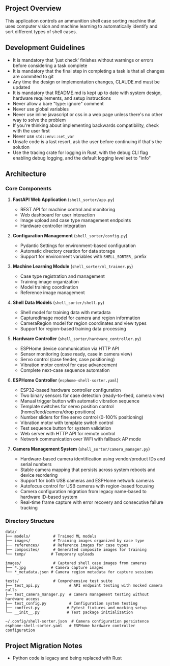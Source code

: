 ## Project Overview

This application controls an ammunition shell case sorting machine that uses computer vision and machine learning to automatically identify and sort different types of shell cases.

## Development Guidelines

- It is mandatory that 'just check' finishes without warnings or errors before considering a task complete
- It is mandatory that the final step in completing a task is that all changes are commited to git
- Any time the design or implementation changes, CLAUDE.md must be updated
- It is mandatory that README.md is kept up to date with system design, hardware requirements, and setup instructions
- Never allow a bare "type: ignore" comment
- Never use global variables
- Never use inline javascript or css in a web page unless there's no other way to solve the problem
- If you're thinking about implementing backwards compatibility, check with the user first
- Never use `std::env::set_var`
- Unsafe code is a last resort, ask the user before continuing if that's the solution
- Use the tracing crate for logging in Rust, with the debug CLI flag enabling debug logging, and the default logging level set to "info"

## Architecture

### Core Components

1. **FastAPI Web Application** (`shell_sorter/app.py`)
   - REST API for machine control and monitoring
   - Web dashboard for user interaction
   - Image upload and case type management endpoints
   - Hardware controller integration

2. **Configuration Management** (`shell_sorter/config.py`)
   - Pydantic Settings for environment-based configuration
   - Automatic directory creation for data storage
   - Support for environment variables with `SHELL_SORTER_` prefix

3. **Machine Learning Module** (`shell_sorter/ml_trainer.py`)
   - Case type registration and management
   - Training image organization
   - Model training coordination
   - Reference image management

4. **Shell Data Models** (`shell_sorter/shell.py`)
   - Shell model for training data with metadata
   - CapturedImage model for camera and region information
   - CameraRegion model for region coordinates and view types
   - Support for region-based training data processing

5. **Hardware Controller** (`shell_sorter/hardware_controller.py`)
   - ESPHome device communication via HTTP API
   - Sensor monitoring (case ready, case in camera view)
   - Servo control (case feeder, case positioning)
   - Vibration motor control for case advancement
   - Complete next-case sequence automation

6. **ESPHome Controller** (`esphome-shell-sorter.yaml`)
   - ESP32-based hardware controller configuration
   - Two binary sensors for case detection (ready-to-feed, camera view)
   - Manual trigger button with automatic vibration sequence
   - Template switches for servo position control (home/feed/camera/drop positions)
   - Number sliders for fine servo control (0-100% positioning)
   - Vibration motor with template switch control
   - Test sequence button for system validation
   - Web server with HTTP API for remote control
   - Network communication over WiFi with fallback AP mode

7. **Camera Management System** (`shell_sorter/camera_manager.py`)
   - Hardware-based camera identification using vendor/product IDs and serial numbers
   - Stable camera mapping that persists across system reboots and device reordering
   - Support for both USB cameras and ESPHome network cameras
   - Autofocus control for USB cameras with region-based focusing
   - Camera configuration migration from legacy name-based to hardware ID-based system
   - Real-time frame capture with error recovery and consecutive failure tracking

### Directory Structure

```
data/
├── models/          # Trained ML models
├── images/          # Training images organized by case type
├── references/      # Reference images for case types
├── composites/      # Generated composite images for training
└── temp/           # Temporary uploads

images/              # Captured shell case images from cameras
├── *.jpg           # Camera capture images
└── *_metadata.json # Camera region metadata for capture sessions

tests/               # Comprehensive test suite
├── test_api.py             # API endpoint testing with mocked camera calls
├── test_camera_manager.py  # Camera management testing without hardware access
├── test_config.py          # Configuration system testing
├── conftest.py            # Pytest fixtures and mocking setup
└── __init__.py            # Test package initialization

~/.config/shell-sorter.json  # Camera configuration persistence
esphome-shell-sorter.yaml   # ESPHome hardware controller configuration
```

## Project Migration Notes

- Python code is legacy and being replaced with Rust